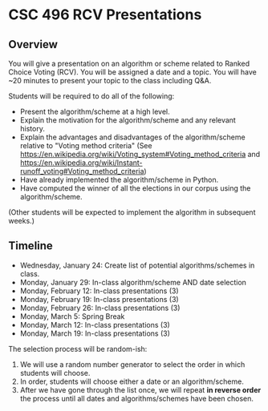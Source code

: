# CSC 496 RCV Presentations

## Overview

You will give a presentation on an algorithm or scheme related to Ranked Choice Voting (RCV). You will be assigned a date and a topic. You will have ~20 minutes to present your topic to the class including Q&A.

Students will be required to do all of the following:

* Present the algorithm/scheme at a high level.
* Explain the motivation for the algorithm/scheme and any relevant history.
* Explain the advantages and disadvantages of the algorithm/scheme relative to "Voting method criteria" (See https://en.wikipedia.org/wiki/Voting_system#Voting_method_criteria and https://en.wikipedia.org/wiki/Instant-runoff_voting#Voting_method_criteria)
* Have already implemented the algorithm/scheme in Python.
* Have computed the winner of all the elections in our corpus using the algorithm/scheme.

(Other students will be expected to implement the algorithm in subsequent weeks.)

## Timeline

* Wednesday, January 24: Create list of potential algorithms/schemes in class.
* Monday, January 29: In-class algorithm/scheme AND date selection
* Monday, February 12: In-class presentations (3)
* Monday, February 19: In-class presentations (3)
* Monday, February 26: In-class presentations (3)
* Monday, March 5: Spring Break
* Monday, March 12: In-class presentations (3)
* Monday, March 19: In-class presentations (3)

The selection process will be random-ish:

1. We will use a random number generator to select the order in which students will choose.
2. In order, students will choose either a date or an algorithm/scheme.
3. After we have gone through the list once, we will repeat **in reverse order** the process until all dates and algorithms/schemes have been chosen.